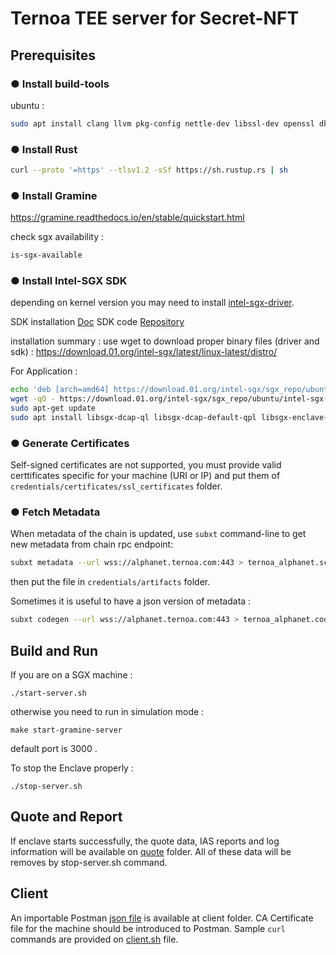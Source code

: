 # Ternoa TEE server for Secret-NFT

## Prerequisites

### ● Install build-tools

ubuntu :  
```bash
sudo apt install clang llvm pkg-config nettle-dev libssl-dev openssl dkms
```

### ● Install Rust
```bash
curl --proto '=https' --tlsv1.2 -sSf https://sh.rustup.rs | sh
```

### ● Install Gramine
https://gramine.readthedocs.io/en/stable/quickstart.html

check sgx availability : 
```bash
is-sgx-available
```

### ● Install Intel-SGX SDK
depending on kernel version you may need to install [intel-sgx-driver](https://github.com/intel/linux-sgx-driver).

SDK installation [Doc](https://download.01.org/intel-sgx/latest/linux-latest/docs/Intel_SGX_SW_Installation_Guide_for_Linux.pdf)
SDK code [Repository](https://github.com/intel/linux-sgx)

installation summary : 
use wget to download proper binary files (driver and sdk) : 
https://download.01.org/intel-sgx/latest/linux-latest/distro/

For Application  : 
```bash
echo 'deb [arch=amd64] https://download.01.org/intel-sgx/sgx_repo/ubuntu focal main' | sudo tee /etc/apt/sources.list.d/intel-sgx.list
wget -qO - https://download.01.org/intel-sgx/sgx_repo/ubuntu/intel-sgx-deb.key | sudo apt-key add
sudo apt-get update
sudo apt install libsgx-dcap-ql libsgx-dcap-default-qpl libsgx-enclave-common-dev libsgx-dcap-ql-dev libsgx-dcap-default-qpl-dev
```

### ● Generate Certificates
Self-signed certificates are not supported, you must provide valid certtificates specific for your machine (URI or IP) and put them of ```credentials/certificates/ssl_certificates``` folder. 

### ● Fetch Metadata
When metadata of the chain is updated, use ```subxt``` command-line to get new metadata from chain rpc endpoint:

```bash
subxt metadata --url wss://alphanet.ternoa.com:443 > ternoa_alphanet.scale
```
then put the file in ```credentials/artifacts``` folder.

Sometimes it is useful to have a json version of metadata : 
```bash
subxt codegen --url wss://alphanet.ternoa.com:443 > ternoa_alphanet.code
```

## Build and Run
If you are on a SGX machine :

```shell
./start-server.sh
```
otherwise you need to run in simulation mode : 
```shell
make start-gramine-server
```
default port is 3000 .

To stop the Enclave properly :
```shell
./stop-server.sh
```
## Quote and Report
If enclave starts successfully, the quote data, IAS reports and log information will be available on [quote](./quote/) folder.
All of these data will be removes by stop-server.sh command.

## Client
An importable Postman [json file](./client/postman.json) is available at client folder. CA Certificate file for the machine should be introduced to Postman.
Sample ```curl``` commands are provided on [client.sh](./client/client.sh) file.

